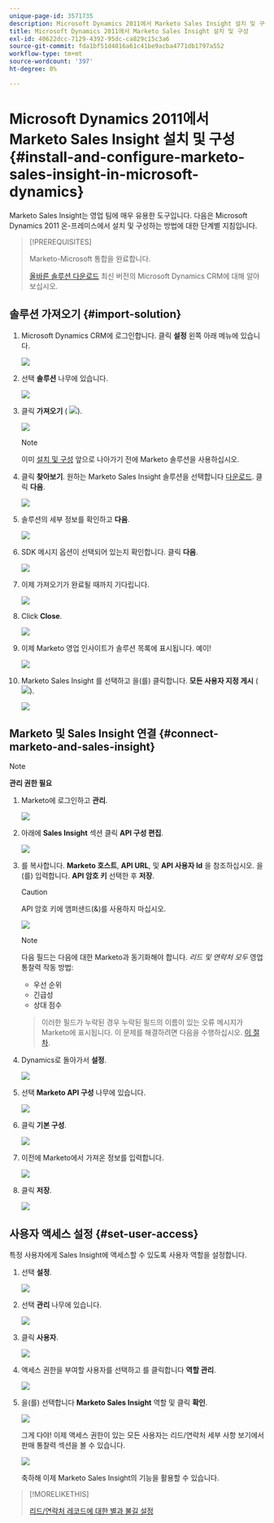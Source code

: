```yaml
---
unique-page-id: 3571735
description: Microsoft Dynamics 2011에서 Marketo Sales Insight 설치 및 구성 - Marketo 문서 - 제품 설명서
title: Microsoft Dynamics 2011에서 Marketo Sales Insight 설치 및 구성
exl-id: 40622dcc-7129-4392-95dc-ca829c15c3a6
source-git-commit: fda1bf51d4016a61c41be9acba4771db1797a552
workflow-type: tm+mt
source-wordcount: '397'
ht-degree: 0%

---
```


# Microsoft Dynamics 2011에서 Marketo Sales Insight 설치 및 구성 {#install-and-configure-marketo-sales-insight-in-microsoft-dynamics}

Marketo Sales Insight는 영업 팀에 매우 유용한 도구입니다. 다음은 Microsoft Dynamics 2011 온-프레미스에서 설치 및 구성하는 방법에 대한 단계별 지침입니다.

>[!PREREQUISITES]
>
>Marketo-Microsoft 통합을 완료합니다.
>
>[올바른 솔루션 다운로드](/help/marketo/product-docs/marketo-sales-insight/msi-for-microsoft-dynamics/installing/download-the-marketo-sales-insight-solution-for-microsoft-dynamics.md) 최신 버전의 Microsoft Dynamics CRM에 대해 알아보십시오.

## 솔루션 가져오기 {#import-solution}

1. Microsoft Dynamics CRM에 로그인합니다. 클릭 **설정** 왼쪽 아래 메뉴에 있습니다.

   ![](assets/image2015-5-4-10-3a39-3a44.png)

1. 선택 **솔루션** 나무에 있습니다.

   ![](assets/image2015-5-4-10-3a41-3a56.png)

1. 클릭 **가져오기** ( ![](assets/image2015-5-4-10-3a45-3a44.png)).

   ![](assets/image2015-5-4-10-3a42-3a38.png)

   >[!NOTE]
   >
   >이미 [설치 및 구성](/help/marketo/product-docs/marketo-sales-insight/msi-for-microsoft-dynamics/installing/install-and-configure-marketo-sales-insight-in-microsoft-dynamics-2011.md) 앞으로 나아가기 전에 Marketo 솔루션을 사용하십시오.

1. 클릭 **찾아보기**. 원하는 Marketo Sales Insight 솔루션을 선택합니다 [다운로드](/help/marketo/product-docs/marketo-sales-insight/msi-for-microsoft-dynamics/installing/download-the-marketo-sales-insight-solution-for-microsoft-dynamics.md). 클릭 **다음**.

   ![](assets/image2015-5-4-10-3a55-3a15.png)

1. 솔루션의 세부 정보를 확인하고 **다음**.

   ![](assets/image2015-5-4-10-3a57-3a31.png)

1. SDK 메시지 옵션이 선택되어 있는지 확인합니다. 클릭 **다음**.

   ![](assets/image2015-5-4-11-3a43-3a37.png)

1. 이제 가져오기가 완료될 때까지 기다립니다.

   ![](assets/image2015-5-4-11-3a0-3a58.png)

1. Click **Close**.

   ![](assets/crmhand.png)

1. 이제 Marketo 영업 인사이트가 솔루션 목록에 표시됩니다. 예이!

   ![](assets/image2015-5-4-11-3a2-3a37.png)

1. Marketo Sales Insight 를 선택하고 을(를) 클릭합니다. **모든 사용자 지정 게시** ( ![](assets/image2015-5-4-11-3a7-3a8.png)).

   ![](assets/image2015-5-4-11-3a8-3a27.png)

## Marketo 및 Sales Insight 연결  {#connect-marketo-and-sales-insight}

>[!NOTE]
>
>**관리 권한 필요**

1. Marketo에 로그인하고 **관리**.

   ![](assets/image2014-12-12-9-3a6-3a50.png)

1. 아래에 **Sales Insight** 섹션 클릭 **API 구성 편집**.

   ![](assets/image2014-12-12-9-3a7-3a0.png)

1. 를 복사합니다. **Marketo 호스트**, **API URL**, 및 **API 사용자 Id** 을 참조하십시오. 을(를) 입력합니다. **API 암호 키** 선택한 후 **저장**.

   >[!CAUTION]
   >
   >API 암호 키에 앰퍼샌드(&amp;)를 사용하지 마십시오.

   ![](assets/image2015-5-4-11-3a16-3a3.png)

   >[!NOTE]
   >
   >다음 필드는 다음에 대한 Marketo과 동기화해야 합니다. _리드 및 연락처 모두_ 영업 통찰력 작동 방법:
   >
   >* 우선 순위
   >* 긴급성
   >* 상대 점수

   >
   >이러한 필드가 누락된 경우 누락된 필드의 이름이 있는 오류 메시지가 Marketo에 표시됩니다. 이 문제를 해결하려면 다음을 수행하십시오. [이 절차](/help/marketo/product-docs/marketo-sales-insight/msi-for-microsoft-dynamics/setting-up-and-using/required-fields-for-syncing-marketo-with-dynamics.md).

1. Dynamics로 돌아가서 **설정**.

   ![](assets/image2015-5-4-10-3a39-3a44.png)

1. 선택 **Marketo API 구성** 나무에 있습니다.

   ![](assets/image2015-5-4-11-3a22-3a41.png)

1. 클릭 **기본 구성**.

   ![](assets/image2015-5-4-11-3a26-3a10.png)

1. 이전에 Marketo에서 가져온 정보를 입력합니다.

   ![](assets/image2015-5-4-11-3a27-3a16.png)

1. 클릭 **저장**.

   ![](assets/image2015-5-4-11-3a28-3a13.png)

## 사용자 액세스 설정 {#set-user-access}

특정 사용자에게 Sales Insight에 액세스할 수 있도록 사용자 역할을 설정합니다.

1. 선택 **설정**.

   ![](assets/image2015-5-4-11-3a30-3a54.png)

1. 선택 **관리** 나무에 있습니다.

   ![](assets/image2015-5-4-11-3a31-3a39.png)

1. 클릭 **사용자**.

   ![](assets/image2015-5-4-11-3a32-3a25.png)

1. 액세스 권한을 부여할 사용자를 선택하고 를 클릭합니다 **역할 관리**.

   ![](assets/image2015-5-4-11-3a35-3a8.png)

1. 을(를) 선택합니다 **Marketo Sales Insight** 역할 및 클릭 **확인**.

   ![](assets/image2015-5-4-11-3a36-3a59.png)

   그게 다야! 이제 액세스 권한이 있는 모든 사용자는 리드/연락처 세부 사항 보기에서 판매 통찰력 섹션을 볼 수 있습니다.

   ![](assets/image2015-5-4-11-3a39-3a23.png)

   축하해 이제 Marketo Sales Insight의 기능을 활용할 수 있습니다.

>[!MORELIKETHIS]
>
>[리드/연락처 레코드에 대한 별과 불길 설정](/help/marketo/product-docs/marketo-sales-insight/msi-for-microsoft-dynamics/setting-up-and-using/setting-up-stars-and-flames-for-lead-contact-records.md)
